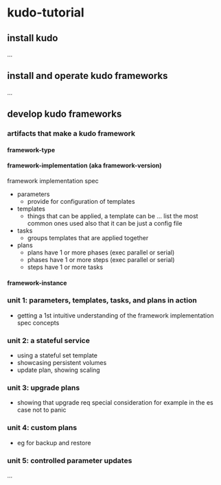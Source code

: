 # kudo-tutorial

## install kudo

...


## install and operate kudo frameworks

...


## develop kudo frameworks

### artifacts that make a kudo framework

#### framework-type
#### framework-implementation (aka framework-version)
framework implementation spec
* parameters
  * provide for configuration of templates
* templates
  * things that can be applied, a template can be … list the most common ones used also that it can be just a config file
* tasks
  * groups templates that are applied together
* plans
  * plans have 1 or more phases (exec parallel or serial)
  * phases have 1 or more steps (exec parallel or serial)
  * steps have 1 or more tasks
#### framework-instance

### unit 1: parameters, templates, tasks, and plans in action
* getting a 1st intuitive understanding of the framework implementation spec concepts

### unit 2: a stateful service
* using a stateful set template
* showcasing persistent volumes
* update plan, showing scaling

### unit 3: upgrade plans
* showing that upgrade req special consideration for example in the es case not to panic

### unit 4: custom plans
* eg for backup and restore

### unit 5: controlled parameter updates

...
